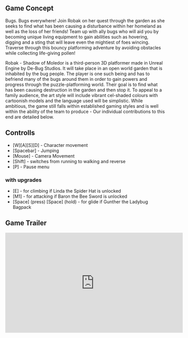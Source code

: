 ## Game Concept

Bugs. Bugs everywhere! Join Robak on her quest through the garden as she seeks to find what has been causing a disturbance within her homeland as well as the loss of her friends! Team up with ally bugs who will aid you by becoming unique living equipment to gain abilities such as hovering, digging and a sting that will leave even the mightiest of foes wincing. Traverse through this bouncy platforming adventure by avoiding obstacles while collecting life-giving pollen! 

Robak - Shadow of Moledor is a third-person 3D platformer made in Unreal Engine by De-Bug Studios. It will take place in an open world garden that is inhabited by the bug people. The player is one such being and has to befriend many of the bugs around them in order to gain powers and progress through the puzzle-platforming world. Their goal is to find what has been causing destruction in the garden and then stop it. To appeal to a family audience, the art style will include vibrant cel-shaded colours with cartoonish models and the language used will be simplistic. While ambitious, the game still falls within established gaming styles and is well within the ability of the team to produce - Our individual contributions to this end are detailed below.

## Controlls

- [W][A][S][D] - Character movement
- [Spacebar] - Jumping
- [Mouse] - Camera Movement
- [Shift] - switches from running to walking and reverse
- [P] - Pause menu

### with upgrades
- [E] - for climbing if Linda the Spider Hat is unlocked
- [M1] - for attacking if Baron the Bee Sword is unlocked
- [Space] (press) [Space] (hold) - for glide if Gunther the Ladybug Bagpack

## Game Trailer
<iframe width="560" height="315" src="https://www.youtube.com/embed/MVsG1k3KhsU" frameborder="0" allow="accelerometer; autoplay; encrypted-media; gyroscope; picture-in-picture" allowfullscreen></iframe>
